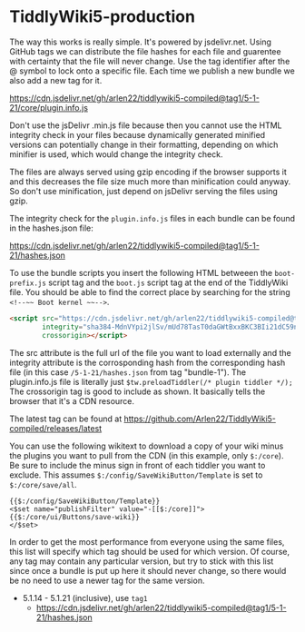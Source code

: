 # TiddlyWiki5-production

The way this works is really simple. It's powered by jsdelivr.net. Using GitHub tags we can distribute the file hashes for each file and guarentee with certainty that the file will never change. Use the tag identifier after the @ symbol to lock onto a specific file. Each time we publish a new bundle we also add a new tag for it.

https://cdn.jsdelivr.net/gh/arlen22/tiddlywiki5-compiled@tag1/5-1-21/core/plugin.info.js

Don't use the jsDelivr .min.js file because then you cannot use the HTML integrity check in your files because dynamically generated minified versions can potentially change in their formatting, depending on which minifier is used, which would change the integrity check. 

The files are always served using gzip encoding if the browser supports it and this decreases the file size much more than minification could anyway. So don't use minification, just depend on jsDelivr serving the files using gzip. 

The integrity check for the `plugin.info.js` files in each bundle can be found in the hashes.json file:

https://cdn.jsdelivr.net/gh/arlen22/tiddlywiki5-compiled@tag1/5-1-21/hashes.json

To use the bundle scripts you insert the following HTML betweeen the `boot-prefix.js` script tag and the `boot.js` script tag at the end of the TiddlyWiki file. You should be able to find the correct place by searching for the string `<!--~~ Boot kernel ~~-->`.

```html
<script src="https://cdn.jsdelivr.net/gh/arlen22/tiddlywiki5-compiled@tag1/5-1-21/core/plugin.info.js" 
        integrity="sha384-MdnVYpi2jlSv/mUd78TasT0daGWtBxxBKC3BIi21dC59nAoPHVK86ujlM6BhyOrt"
        crossorigin></script>
```

The src attribute is the full url of the file you want to load externally and the integrity attribute is the corrosponding hash from the corresponding hash file (in this case `/5-1-21/hashes.json` from tag "bundle-1"). The plugin.info.js file is literally just `$tw.preloadTiddler(/* plugin tiddler */);` The crossorigin tag is good to include as shown. It basically tells the browser that it's a CDN resource. 

The latest tag can be found at https://github.com/Arlen22/TiddlyWiki5-compiled/releases/latest

You can use the following wikitext to download a copy of your wiki minus the plugins you want to pull from the CDN (in this example, only `$:/core`). Be sure to include the minus sign in front of each tiddler you want to exclude. This assumes `$:/config/SaveWikiButton/Template` is set to `$:/core/save/all`. 

```plain
{{$:/config/SaveWikiButton/Template}}
<$set name="publishFilter" value="-[[$:/core]]">
{{$:/core/ui/Buttons/save-wiki}}
</$set>
```

In order to get the most performance from everyone using the same files, this list will specify which tag should be used for which version. Of course, any tag may contain any particular version, but try to stick with this list since once a bundle is put up here it should never change, so there would be no need to use a newer tag for the same version. 

- 5.1.14 - 5.1.21 (inclusive), use `tag1`
  - https://cdn.jsdelivr.net/gh/arlen22/tiddlywiki5-compiled@tag1/5-1-21/hashes.json
  
